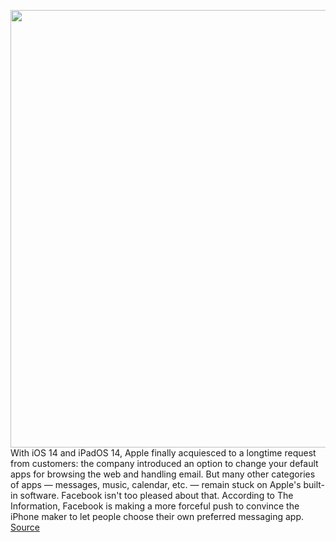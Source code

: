 <img src='https://cdn.vox-cdn.com/thumbor/69uiTfiBo9IBAauiCpqY-L910WI=/0x0:2040x1360/1200x800/filters:focal(857x517:1183x843)/cdn.vox-cdn.com/uploads/chorus_image/image/67469865/acastro_180522_facebook_0001.0.jpg' width='700px' /><br/>
With iOS 14 and iPadOS 14, Apple finally acquiesced to a longtime request from customers: the company introduced an option to change your default apps for browsing the web and handling email. But many other categories of apps — messages, music, calendar, etc. — remain stuck on Apple's built-in software. Facebook isn't too pleased about that. According to The Information, Facebook is making a more forceful push to convince the iPhone maker to let people choose their own preferred messaging app.
<a href='https://www.theverge.com/2020/9/25/21456191/facebook-messenger-whatsapp-default-iphone-app'> Source <a/>